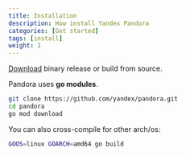 ```yaml
---
title: Installation
description: How install Yandex Pandora
categories: [Get started]
tags: [install]
weight: 1
---
```


[Download](https://github.com/yandex/pandora/releases) binary release or build from source.

Pandora uses **go modules**.

```bash
git clone https://github.com/yandex/pandora.git
cd pandora
go mod download
```

You can also cross-compile for other arch/os:

```bash
GOOS=linux GOARCH=amd64 go build
```

